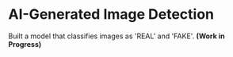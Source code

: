 # AI-Generated Image Detection
Built a model that classifies images as 'REAL' and 'FAKE'. **(Work in Progress)**
